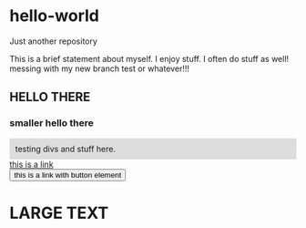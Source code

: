 # hello-world
Just another repository

This is a brief statement about myself. I enjoy stuff. I often do stuff as well!
 messing with my new branch test or whatever!!!
 
 <h2>HELLO THERE</h2>
 <h3>smaller hello there</h3>
 <div style="background:#ddd;padding:10px;">testing divs and stuff here.</div>
 <a href="#">this is a link</a><br />
 <a href="#"><button>this is a link with button element</button></a>
 <h1>LARGE TEXT</h1>
